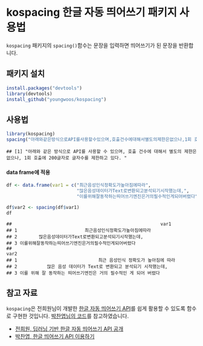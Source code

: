 kospacing 한글 자동 띄어쓰기 패키지 사용법
================

`kospacing` 패키지의 `spacing()`함수는 문장을 입력하면 띄어쓰기가 된 문장을 반환합니다.

패키지 설치
-----------

``` r
install.packages("devtools")
library(devtools)
install_github("youngwoos/kospacing")
```

사용법
------

``` r
library(kospacing)
spacing("아래와같은방식으로API를사용할수있으며,호출건수에대해서별도의제한은없으나,1회 호출에200글자로글자수를제한하고있다.")
```

    ## [1] "아래와 같은 방식으로 API를 사용할 수 있으며, 호출 건수에 대해서 별도의 제한은 없으나, 1회 호출에 200글자로 글자수를 제한하고 있다. "

#### data frame에 적용

``` r
df <- data.frame(var1 = c("최근음성인식정확도가높아짐에따라",
                          "많은음성데이터가Text로변환되고분석되기시작했는데,",
                          "이를위해잘동작하는띄어쓰기엔진은거의필수적인게되어버렸다"))

df$var2 <- spacing(df$var1)
df
```

    ##                                                       var1
    ## 1                         최근음성인식정확도가높아짐에따라
    ## 2        많은음성데이터가Text로변환되고분석되기시작했는데,
    ## 3 이를위해잘동작하는띄어쓰기엔진은거의필수적인게되어버렸다
    ##                                                                 var2
    ## 1                              최근 음성인식 정확도가 높아짐에 따라 
    ## 2           많은 음성 데이터가 Text로 변환되고 분석되기 시작했는데, 
    ## 3 이를 위해 잘 동작하는 띄어쓰기엔진은 거의 필수적인 게 되어 버렸다

참고 자료
---------

`kospacing`은 전희원님이 개발한 [한글 자동 띄어쓰기 API](http://freesearch.pe.kr/archives/4647)를 쉽게 활용할 수 있도록 함수로 구현한 것입니다. [박찬엽님의 코드](https://mrchypark.github.io/r/httr/api/한글-띄어쓰기-API-이용하기.html)를 참고하였습니다.

-   [전희원, 딥러닝 기반 한글 자동 띄어쓰기 API 공개](http://freesearch.pe.kr/archives/4647)
-   [박찬엽, 한글 띄어쓰기 API 이용하기](https://mrchypark.github.io/r/httr/api/한글-띄어쓰기-API-이용하기.html)
